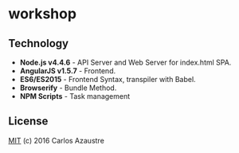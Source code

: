 # workshop


## Technology
* **Node.js v4.4.6** - API Server and Web Server for index.html SPA.
* **AngularJS v1.5.7** - Frontend.
* **ES6/ES2015** - Frontend Syntax, transpiler with Babel.
* **Browserify** - Bundle Method.
* **NPM Scripts** - Task management

## License
[MIT](https://opensource.org/licenses/MIT) (c) 2016 Carlos Azaustre
